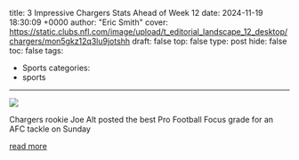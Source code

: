 title: 3 Impressive Chargers Stats Ahead of Week 12
date: 2024-11-19 18:30:09 +0000
author: "Eric Smith"
cover: https://static.clubs.nfl.com/image/upload/t_editorial_landscape_12_desktop/chargers/mon5gkz12q3lu9jotshh
draft: false
top: false
type: post
hide: false
toc: false
tags:
  - Sports
categories:
  - sports
---

![](https://static.clubs.nfl.com/image/upload/t_editorial_landscape_12_desktop/chargers/mon5gkz12q3lu9jotshh)

Chargers rookie Joe Alt posted the best Pro Football Focus grade for an AFC tackle on Sunday

[read more](https://www.chargers.com/news/pro-football-focus-joe-alt-nfl-stats-week-12)
